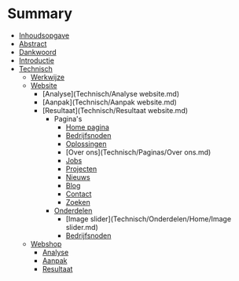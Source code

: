 # Summary
* [Inhoudsopgave]()
* [Abstract]()
* [Dankwoord]()
* [Introductie]()
* [Technisch]()
	* [Werkwijze]()
	* [Website]()
		* [Analyse](Technisch/Analyse website.md)
		* [Aanpak](Technisch/Aanpak website.md)
		* [Resultaat](Technisch/Resultaat website.md)
            * Pagina's
                * [Home pagina](Technisch/Paginas/Home.md)
                * [Bedrijfsnoden](Technisch/Paginas/Bedrijfsnoden.md)
                * [Oplossingen](Technisch/Paginas/Oplossingen.md)
                * [Over ons](Technisch/Paginas/Over ons.md)
                * [Jobs](Technisch/Paginas/Jobs.md)
                * [Projecten](Technisch/Paginas/Projecten.md)
                * [Nieuws](Technisch/Paginas/Nieuws.md)
                * [Blog](Technisch/Paginas/Blog.md)
                * [Contact](Technisch/Paginas/Contact.md)
                * [Zoeken](Technisch/Paginas/Zoeken.md)
            * [Onderdelen]()
                * [Image slider](Technisch/Onderdelen/Home/Image slider.md)
                * [Bedrijfsnoden](Technisch/Onderdelen/Home/Bedrijfsnoden.md)
	* [Webshop]()
		* [Analyse]()
		* [Aanpak]()
		* [Resultaat]()